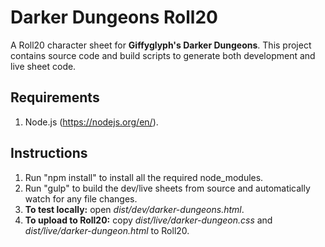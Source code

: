 # Darker Dungeons Roll20

A Roll20 character sheet for **Giffyglyph's Darker Dungeons**. This project contains source code and build scripts to generate both development and live sheet code.

## Requirements

1. Node.js (https://nodejs.org/en/).

## Instructions

1. Run "npm install" to install all the required node_modules.
2. Run "gulp" to build the dev/live sheets from source and automatically watch for any file changes.
3. **To test locally:** open _dist/dev/darker-dungeons.html_.
4. **To upload to Roll20:** copy _dist/live/darker-dungeon.css_ and _dist/live/darker-dungeon.html_ to Roll20.
